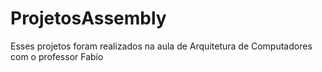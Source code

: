 # ProjetosAssembly

Esses projetos foram realizados na aula de Arquitetura de Computadores com o professor Fabio
